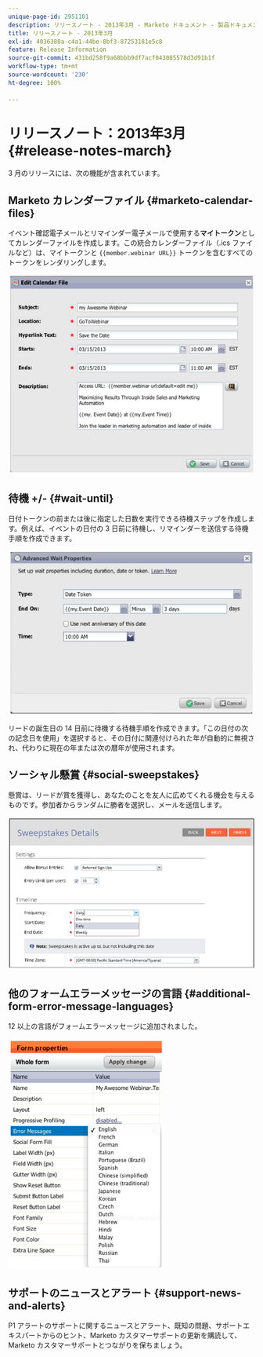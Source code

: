 ```yaml
---
unique-page-id: 2951101
description: リリースノート - 2013年3月 - Marketo ドキュメント - 製品ドキュメント
title: リリースノート - 2013年3月
exl-id: 4036380a-c4a1-44be-8bf3-87253181e5c8
feature: Release Information
source-git-commit: 431bd258f9a68bbb9df7acf043085578d3d91b1f
workflow-type: tm+mt
source-wordcount: '230'
ht-degree: 100%

---
```


# リリースノート：2013年3月 {#release-notes-march}

3 月のリリースには、次の機能が含まれています。

## Marketo カレンダーファイル {#marketo-calendar-files}

イベント確認電子メールとリマインダー電子メールで使用する&#x200B;**マイトークン**&#x200B;としてカレンダーファイルを作成します。この統合カレンダーファイル（.ics ファイルなど）は、マイトークンと `{{member.webinar URL}}` トークンを含むすべてのトークンをレンダリングします。

![](assets/image2014-9-22-15-3a35-3a24.png)

## 待機 +/- {#wait-until}

日付トークンの前または後に指定した日数を実行できる待機ステップを作成します。例えば、イベントの日付の 3 日前に待機し、リマインダーを送信する待機手順を作成できます。

![](assets/image2014-9-22-15-3a35-3a44.png)

リードの誕生日の 14 日前に待機する待機手順を作成できます。「この日付の次の記念日を使用」を選択すると、その日付に関連付けられた年が自動的に無視され、代わりに現在の年または次の暦年が使用されます。

## ソーシャル懸賞 {#social-sweepstakes}

懸賞は、リードが賞を獲得し、あなたのことを友人に広めてくれる機会を与えるものです。参加者からランダムに勝者を選択し、メールを送信します。

![](assets/image2014-9-22-15-3a36-3a55.png)

## 他のフォームエラーメッセージの言語 {#additional-form-error-message-languages}

12 以上の言語がフォームエラーメッセージに追加されました。

![](assets/image2014-9-22-15-3a37-3a25.png)

## サポートのニュースとアラート {#support-news-and-alerts}

P1 アラートのサポートに関するニュースとアラート、既知の問題、サポートエキスパートからのヒント、Marketo カスタマーサポートの更新を購読して、Marketo カスタマーサポートとつながりを保ちましょう。
